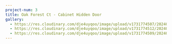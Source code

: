 ```yaml
---
project-num: 3
title: Oak Forest Ct - Cabinet Hidden Door
gallery:
  - https://res.cloudinary.com/dje4uyqoo/image/upload/v1731774507/20240326_162700_xjzmtz.jpg
  - https://res.cloudinary.com/dje4uyqoo/image/upload/v1731774512/20240327_104941_ax5r7i.jpg
  - https://res.cloudinary.com/dje4uyqoo/image/upload/v1731774509/20240326_162810_b4aypp.jpg
---
```


